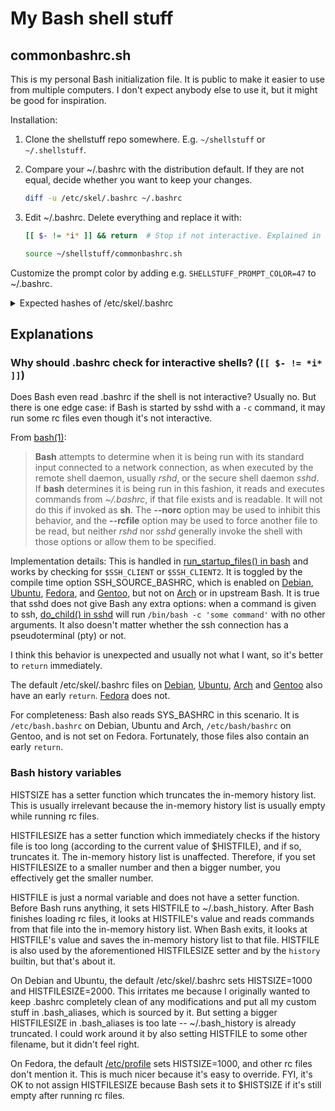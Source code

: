 # My Bash shell stuff

## commonbashrc.sh

This is my personal Bash initialization file. It is public to make it easier to use from multiple computers. I don't expect anybody else to use it, but it might be good for inspiration.

Installation:

1. Clone the shellstuff repo somewhere. E.g. `~/shellstuff` or `~/.shellstuff`.

2. Compare your ~/.bashrc with the distribution default. If they are not equal, decide whether you want to keep your changes.

   ```bash
   diff -u /etc/skel/.bashrc ~/.bashrc
   ```

3. Edit ~/.bashrc. Delete everything and replace it with:

   ```bash
   [[ $- != *i* ]] && return  # Stop if not interactive. Explained in shellstuff/README.md.

   source ~/shellstuff/commonbashrc.sh
   ```

Customize the prompt color by adding e.g. `SHELLSTUFF_PROMPT_COLOR=47` to ~/.bashrc.

<details><summary>Expected hashes of /etc/skel/.bashrc</summary>

Just to be safe, here are the most recent versions of /etc/skel/.bashrc in various distributions as of this writing. commonbashrc.sh should already cover everything they do. If the hash doesn't match anymore, perhaps the distribution added something new that might be worth a look.

| Distribution | sha256sum /etc/skel/.bashrc                                      | Permalink                                                                                                                                 | Latest                                                                                               |
| ------------ | ---------------------------------------------------------------- | ----------------------------------------------------------------------------------------------------------------------------------------- | ---------------------------------------------------------------------------------------------------- |
| Debian       | afae8986f549c6403410e029f9cce7983311512d04b1f02af02e4ce0af0dd2bf | [2015-01-29](https://bazaar.launchpad.net/~doko/+junk/pkg-bash-debian/view/29/skel.bashrc)                                                | [link?](https://git.launchpad.net/ubuntu/+source/bash/tree/debian/skel.bashrc?h=debian%2Fsid) (sigh) |
| Ubuntu       | 342099da4dd28c394d3f8782d90d7465cb2eaa611193f8f378d6918261cb9bb8 | [unknown date](https://git.launchpad.net/ubuntu/+source/bash/tree/debian/skel.bashrc?id=f4a6a7f308779b118b4e8efecb87d4ad86f2d587)         | [link](https://git.launchpad.net/ubuntu/+source/bash/tree/debian/skel.bashrc)                        |
| Arch         | 959bc596166c9758fdd68836581f6b8f1d6fdb947d580bf24dce607998a077b8 | [2023-02-02](https://gitlab.archlinux.org/archlinux/packaging/packages/bash/-/blob/6c4e8435a132bbf5924055e6e940e9a5bc95e0bf/dot.bashrc)   | [link](https://gitlab.archlinux.org/archlinux/packaging/packages/bash/-/blob/main/dot.bashrc)        |
| Fedora       | c5566fb3645f14ef9f8fd2bcb0ad468bf6ef8a0c51a55633cb57f4c3e572aac6 | [2022-11-06](https://src.fedoraproject.org/rpms/bash/blob/b05f1d7a2338ad5f398190370e415a795d792d46/f/dot-bashrc)                          | [link](https://src.fedoraproject.org/rpms/bash/blob/rawhide/f/dot-bashrc)                            |
| Gentoo       | e280e34af6e830c93adb6285f66ead4812ddfb2bbc6a7ff618467f4c933f6446 | [2015-08-08](https://gitweb.gentoo.org/repo/gentoo.git/tree/app-shells/bash/files/dot-bashrc?id=56bd759df1d0c750a065b8c845e93d5dfa6b549d) | [link](https://gitweb.gentoo.org/repo/gentoo.git/tree/app-shells/bash/files/dot-bashrc)              |

</details>

## Explanations

### Why should .bashrc check for interactive shells? (`[[ $- != *i* ]]`)

Does Bash even read .bashrc if the shell is not interactive? Usually no. But there is one edge case: if Bash is started by sshd with a `-c` command, it may run some rc files even though it's not interactive.

From [bash(1)](https://man.archlinux.org/man/bash.1):

> **Bash** attempts to determine when it is being run with its standard input connected to a network connection, as when executed by the remote shell daemon, usually _rshd_, or the secure shell daemon _sshd_. If **bash** determines it is being run in this fashion, it reads and executes commands from _~/.bashrc_, if that file exists and is readable. It will not do this if invoked as **sh**. The **--norc** option may be used to inhibit this behavior, and the **--rcfile** option may be used to force another file to be read, but neither _rshd_ nor _sshd_ generally invoke the shell with those options or allow them to be specified.

Implementation details: This is handled in [run_startup_files() in bash](https://github.com/bminor/bash/blob/ec8113b9861375e4e17b3307372569d429dec814/shell.c#L1136) and works by checking for `$SSH_CLIENT` or `$SSH_CLIENT2`. It is toggled by the compile time option SSH_SOURCE_BASHRC, which is enabled on [Debian](https://git.launchpad.net/ubuntu/+source/bash/tree/debian/patches/deb-bash-config.diff?h=debian/sid), [Ubuntu](https://git.launchpad.net/ubuntu/+source/bash/tree/debian/patches/deb-bash-config.diff), [Fedora](https://src.fedoraproject.org/rpms/bash/blob/rawhide/f/bash-3.2-ssh_source_bash.patch), and [Gentoo](https://gitweb.gentoo.org/repo/gentoo.git/tree/app-shells/bash/bash-9999.ebuild#:~:text=DSSH_SOURCE_BASHRC), but not on [Arch](https://gitlab.archlinux.org/archlinux/packaging/packages/bash/-/blob/main/PKGBUILD) or in upstream Bash. It is true that sshd does not give Bash any extra options: when a command is given to ssh, [do_child() in sshd](https://github.com/openssh/openssh-portable/blob/3c6ab63b383b0b7630da175941e01de9db32a256/session.c#L1705) will run `/bin/bash -c 'some command'` with no other arguments. It also doesn't matter whether the ssh connection has a pseudoterminal (pty) or not.

I think this behavior is unexpected and usually not what I want, so it's better to `return` immediately.

The default /etc/skel/.bashrc files on [Debian](https://bazaar.launchpad.net/~doko/+junk/pkg-bash-debian/view/29/skel.bashrc#L5), [Ubuntu](https://git.launchpad.net/ubuntu/+source/bash/tree/debian/skel.bashrc?id=f4a6a7f308779b118b4e8efecb87d4ad86f2d587#n5), [Arch](https://gitlab.archlinux.org/archlinux/packaging/packages/bash/-/blob/6c4e8435a132bbf5924055e6e940e9a5bc95e0bf/dot.bashrc#L5) and [Gentoo](https://gitweb.gentoo.org/repo/gentoo.git/tree/app-shells/bash/files/dot-bashrc?id=56bd759df1d0c750a065b8c845e93d5dfa6b549d#n9) also have an early `return`. [Fedora](https://src.fedoraproject.org/rpms/bash/blob/b05f1d7a2338ad5f398190370e415a795d792d46/f/dot-bashrc) does not.

For completeness: Bash also reads SYS_BASHRC in this scenario. It is `/etc/bash.bashrc` on Debian, Ubuntu and Arch, `/etc/bash/bashrc` on Gentoo, and is not set on Fedora. Fortunately, those files also contain an early `return`.

### Bash history variables

HISTSIZE has a setter function which truncates the in-memory history list. This is usually irrelevant because the in-memory history list is usually empty while running rc files.

HISTFILESIZE has a setter function which immediately checks if the history file is too long (according to the current value of $HISTFILE), and if so, truncates it. The in-memory history list is unaffected. Therefore, if you set HISTFILESIZE to a smaller number and then a bigger number, you effectively get the smaller number.

HISTFILE is just a normal variable and does not have a setter function. Before Bash runs anything, it sets HISTFILE to ~/.bash_history. After Bash finishes loading rc files, it looks at HISTFILE's value and reads commands from that file into the in-memory history list. When Bash exits, it looks at HISTFILE's value and saves the in-memory history list to that file. HISTFILE is also used by the aforementioned HISTFILESIZE setter and by the `history` builtin, but that's about it.

On Debian and Ubuntu, the default /etc/skel/.bashrc sets HISTSIZE=1000 and HISTFILESIZE=2000. This irritates me because I originally wanted to keep .bashrc completely clean of any modifications and put all my custom stuff in .bash_aliases, which is sourced by it. But setting a bigger HISTFILESIZE in .bash_aliases is too late -- ~/.bash_history is already truncated. I could work around it by also setting HISTFILE to some other filename, but it didn't feel right.

On Fedora, the default [/etc/profile](https://pagure.io/setup/blob/c01ca2665ab3ab95e9569083c3e3011ec312a6ca/f/profile) sets HISTSIZE=1000, and other rc files don't mention it. This is much nicer because it's easy to override. FYI, it's OK to not assign HISTFILESIZE because Bash sets it to $HISTSIZE if it's still empty after running rc files.

